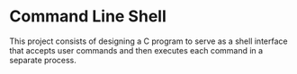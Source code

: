 # Command Line Shell
This project consists of designing a C program to serve as a shell interface that accepts user commands and then executes each command in a separate process.
